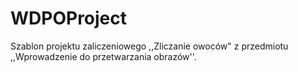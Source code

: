 # WDPOProject
Szablon projektu zaliczeniowego ,,Zliczanie owoców" z przedmiotu ,,Wprowadzenie do przetwarzania obrazów''.
